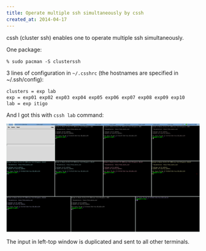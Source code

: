 ```yaml
---
title: Operate multiple ssh simultaneously by cssh
created_at: 2014-04-17
---
```


cssh (cluster ssh) enables one to operate multiple ssh simultaneously.

One package:

    % sudo pacman -S clusterssh

3 lines of configuration in `~/.csshrc` (the hostnames are specified in ~/.ssh/config):

    clusters = exp lab
    exp = exp01 exp02 exp03 exp04 exp05 exp06 exp07 exp08 exp09 exp10
    lab = exp itigo

And I got this with `cssh lab` command:

![(full image)](/assets/img/screenshot-cssh.png)

The input in left-top window is duplicated and sent to all other terminals.
